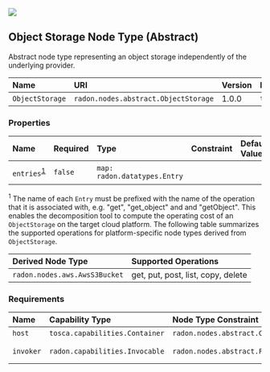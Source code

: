 ![](https://img.shields.io/badge/Status:-RELEASED-green)

## Object Storage Node Type (Abstract)

Abstract node type representing an object storage independently of the underlying provider.

| Name | URI | Version | Derived From |
|:---- |:--- |:------- |:------------ |
| `ObjectStorage` | `radon.nodes.abstract.ObjectStorage` | 1.0.0 | `tosca.nodes.Storage.ObjectStorage` |

### Properties

| Name | Required | Type | Constraint | Default Value | Description |
|:---- |:-------- |:---- |:---------- |:------------- |:----------- |
| `entries`<sup>[1](#fn1)</sup> | `false` | `map: radon.datatypes.Entry` |   |   | Map of entries |

<sup name="fn1">1</sup> The name of each `Entry` must be prefixed with the name of the operation that it is associated with, e.g. "get", "get_object" and and "getObject". This enables the decomposition tool to compute the operating cost of an `ObjectStorage` on the target cloud platform. The following table summarizes the supported operations for platform-specific node types derived from `ObjectStorage`.

| Derived Node Type | Supported Operations |
|:---- |:-------- |
| `radon.nodes.aws.AwsS3Bucket` | get, put, post, list, copy, delete |

### Requirements

| Name | Capability Type | Node Type Constraint | Relationship Type | Occurrences |
|:---- |:--------------- |:-------------------- |:----------------- |:------------|
| `host` | `tosca.capabilities.Container` | `radon.nodes.abstract.CloudPlatform` | `tosca.relationships.HostedOn` | [1, 1] |
| `invoker` | `radon.capabilities.Invocable` | `radon.nodes.abstract.Function` | `radon.relationships.Triggers` | [0, UNBOUNDED] |
